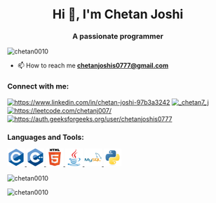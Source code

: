<h1 align="center">Hi 👋, I'm Chetan Joshi</h1>
<h3 align="center">A passionate programmer</h3>

<p align="left"> <img src="https://komarev.com/ghpvc/?username=chetan0010&label=Profile%20views&color=0e75b6&style=flat" alt="chetan0010" /> </p>

- 📫 How to reach me **chetanjoshis0777@gmail.com**

<h3 align="left">Connect with me:</h3>
<p align="left">

<a href="https://www.linkedin.com/in/chetan-joshi-97b3a3242" target="blank"><img align="center" src="https://raw.githubusercontent.com/rahuldkjain/github-profile-readme-generator/master/src/images/icons/Social/linked-in-alt.svg" alt="https://www.linkedin.com/in/chetan-joshi-97b3a3242" height="30" width="40" /></a>
<a href="https://instagram.com/_chetan7_j" target="blank"><img align="center" src="https://raw.githubusercontent.com/rahuldkjain/github-profile-readme-generator/master/src/images/icons/Social/instagram.svg" alt="_chetan7_j" height="30" width="40" /></a>
<a href="https://leetcode.com/chetanj007/" target="blank"><img align="center" src="https://raw.githubusercontent.com/rahuldkjain/github-profile-readme-generator/master/src/images/icons/Social/leet-code.svg" alt="https://leetcode.com/chetanj007/" height="30" width="40" /></a>
<a href="https://auth.geeksforgeeks.org/user/https://auth.geeksforgeeks.org/user/chetanjoshis0777" target="blank"><img align="center" src="https://raw.githubusercontent.com/rahuldkjain/github-profile-readme-generator/master/src/images/icons/Social/geeks-for-geeks.svg" alt="https://auth.geeksforgeeks.org/user/chetanjoshis0777" height="30" width="40" /></a>
</p>

<h3 align="left">Languages and Tools:</h3>
<p align="left"> <a href="https://www.cprogramming.com/" target="_blank" rel="noreferrer"> <img src="https://raw.githubusercontent.com/devicons/devicon/master/icons/c/c-original.svg" alt="c" width="40" height="40"/> </a> <a href="https://www.w3schools.com/cpp/" target="_blank" rel="noreferrer"> <img src="https://raw.githubusercontent.com/devicons/devicon/master/icons/cplusplus/cplusplus-original.svg" alt="cplusplus" width="40" height="40"/> </a> <a href="https://www.w3.org/html/" target="_blank" rel="noreferrer"> <img src="https://raw.githubusercontent.com/devicons/devicon/master/icons/html5/html5-original-wordmark.svg" alt="html5" width="40" height="40"/> </a> <a href="https://www.java.com" target="_blank" rel="noreferrer"> <img src="https://raw.githubusercontent.com/devicons/devicon/master/icons/java/java-original.svg" alt="java" width="40" height="40"/> </a> <a href="https://www.mysql.com/" target="_blank" rel="noreferrer"> <img src="https://raw.githubusercontent.com/devicons/devicon/master/icons/mysql/mysql-original-wordmark.svg" alt="mysql" width="40" height="40"/> </a> <a href="https://www.python.org" target="_blank" rel="noreferrer"> <img src="https://raw.githubusercontent.com/devicons/devicon/master/icons/python/python-original.svg" alt="python" width="40" height="40"/> </a> </p>

<p><img align="center" src="https://github-readme-stats.vercel.app/api/top-langs?username=chetan0010&show_icons=true&locale=en&layout=compact" alt="chetan0010" /></p>

<p><img align="center" src="https://github-readme-streak-stats.herokuapp.com/?user=chetan0010&" alt="chetan0010" /></p>
